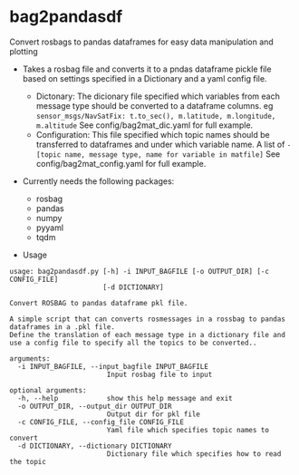 # bag2pandasdf
Convert rosbags to pandas dataframes for easy data manipulation and plotting

* Takes a rosbag file and converts it to a pndas dataframe pickle file based on settings specified in a Dictionary and a yaml config file.
  - Dictonary: The dicionary file specified which variables from each message type should be converted to a dataframe columns.
    eg `sensor_msgs/NavSatFix: t.to_sec(), m.latitude, m.longitude, m.altitude`
    See config/bag2mat_dic.yaml for full example.
  - Configuration: This file specified which topic names should be transferred to dataframes and under which variable name.
    A list of `-[topic name, message type, name for variable in matfile]`
    See config/bag2mat_config.yaml for full example.
* Currently needs the following packages:
  - rosbag
  - pandas
  - numpy
  - pyyaml
  - tqdm

* Usage
```
usage: bag2pandasdf.py [-h] -i INPUT_BAGFILE [-o OUTPUT_DIR] [-c CONFIG_FILE]
                       [-d DICTIONARY]

Convert ROSBAG to pandas dataframe pkl file.

A simple script that can converts rosmessages in a rossbag to pandas dataframes in a .pkl file.                                  
Define the translation of each message type in a dictionary file and use a config file to specify all the topics to be converted..

arguments:
  -i INPUT_BAGFILE, --input_bagfile INPUT_BAGFILE
                        Input rosbag file to input
                        
optional arguments:
  -h, --help            show this help message and exit
  -o OUTPUT_DIR, --output_dir OUTPUT_DIR
                        Output dir for pkl file
  -c CONFIG_FILE, --config_file CONFIG_FILE
                        Yaml file which specifies topic names to convert
  -d DICTIONARY, --dictionary DICTIONARY
                        Dictionary file which specifies how to read the topic
```
